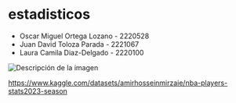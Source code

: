# estadisticos

* Oscar Miguel Ortega Lozano - 2220528
* Juan David Toloza Parada - 2221067
* Laura Camila Diaz-Delgado - 2220100

![Descripción de la imagen](https://raw.githubusercontent.com/LauraCD2/estadisticos/main/Images/istockphoto-1480105317-612x612.jpg)

https://www.kaggle.com/datasets/amirhosseinmirzaie/nba-players-stats2023-season
